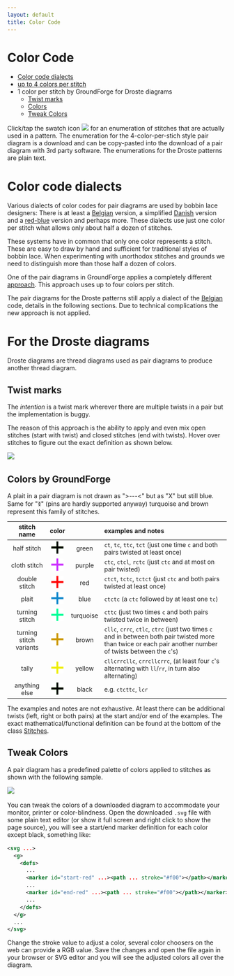 ```yaml
---
layout: default
title: Color Code
---
```


Color Code
==========

- [Color code dialects](#color-code-dialects)
- [up to 4 colors per stitch](color-rules)
- 1 color per stitch by GroundForge for Droste diagrams
  - [Twist marks](#twist-marks)
  - [Colors](#colors-by-groundforge)
  - [Tweak Colors](#tweak-colors)

Click/tap the swatch icon ![](/GroundForge/images/swatches.png) for
an enumeration of stitches that are actually used in a pattern.
The enumeration for the 4-color-per-stich style pair diagram is a download and can be 
copy-pasted into the download of a pair diagram with 3rd party software.
The enumerations for the Droste patterns are plain text.

Color code dialects
===================

Various dialects of color codes for pair diagrams are used by bobbin lace designers:
There is at least a [Belgian] version, a simplified [Danish] version and a [red-blue] version and perhaps more.
These dialects use just one color per stitch what allows only about half a dozen of stitches.

These systems have in common that only one color represents a stitch.
These are easy to draw by hand and sufficient for traditional styles of bobbin lace.
When experimenting with unorthodox stitches and grounds we need to distinguish more than those half a dozen of colors.

One of the pair diagrams in GroundForge applies a completely different [approach](/GroundForge/images/stitches-legens.svg).
This approach uses up to four colors per stitch. 

The pair diagrams for the Droste patterns still apply a dialect of the [Belgian] code,
details in the following sections.
Due to technical complications the new approach is not applied.

[Belgian]: https://www.mail-archive.com/lace@arachne.com/msg51345.html
[Danish]: https://www.mail-archive.com/lace@arachne.com/msg51355.html
[red-blue]: https://susanroberts.info/wp-content/uploads/2019/08/Working-diagrams-part-2.pdf

For the Droste diagrams
=======================

Droste diagrams are thread diagrams used as pair diagrams to produce another thread diagram.

Twist marks
-----------

The _intention_ is a twist mark wherever there are multiple twists in a pair but the implementation is buggy.

The reason of this approach is the ability to apply and even mix 
open stitches (start with twist) and closed stitches (end with twists).
Hover over stitches to figure out the exact definition as shown below.

![](images/dialect.png)

[notify]: https://groundforge.wordpress.com/

Colors by GroundForge
---------------------

A plait in a pair diagram is not drawn as ">---<" but as "X" but still blue.
Same for "&#41289;" (pins are hardly supported anyway)
turquoise and brown represent this family of stitches.

stitch name             | color                                |           | examples and notes
:----------------------:|:------------------------------------:|:---------:|:-------------------------------------------
half stitch             | ![](images/color-code/green.png)     | green     | `ct`, `tc`, `ttc`, `tct` (just one time `c` and both pairs twisted at least once)
cloth stitch            | ![](images/color-code/purple.png)    | purple    | `ctc`, `ctcl`, `rctc` (just `ctc` and at most on pair twisted)
double stitch           | ![](images/color-code/red.png)       | red       | `ctct`, `tctc`, `tctct` (just `ctc` and both pairs twisted at least once)
plait                   | ![](images/color-code/blue.png)      | blue      | `ctctc` (a `ctc` followed by at least one `tc`)
turning stitch          | ![](images/color-code/turquoise.png) | turquoise | `cttc` (just two times `c` and both pairs twisted twice in between)
turning stitch variants | ![](images/color-code/brown.png)     | brown     | `cllc`, `crrc`, `ctlc`, `ctrc` (just two times `c` and in between both pair twisted more than twice or each pair another number of twists between the `c`'s)
tally                   | ![](images/color-code/yellow.png)    | yellow    | `cllcrrcllc`, `crrcllcrrc`, (at least four `c`'s alternating with `ll`/`rr`, in turn also alternating)
anything else           | ![](images/color-code/black.png)     | black     | e.g. `ctcttc`, `lcr`

The examples and notes are not exhaustive.
At least there can be additional twists (left, right or both pairs)
at the start and/or end of the examples.
The exact mathematical/functional definition can be found at the bottom of the class
[Stitches](https://github.com/d-bl/GroundForge/blob/master/src/main/scala/dibl/Stitches.scala).


Tweak Colors
------------

A pair diagram has a predefined palette of colors applied to stitches as shown with the following sample.

![](images/color-sample.jpg)

You can tweak the colors of a downloaded diagram to accommodate your monitor, printer or color-blindness. 
Open the downloaded `.svg` file with some plain text editor (or show it full screen and right click to show the page source), you will see a start/end marker definition for each color except black, something like:
```xml
<svg ...>
  <g>
    <defs>
      ...
      <marker id="start-red" ...><path ... stroke="#f00"></path></marker>
      ...
      <marker id="end-red" ...><path ... stroke="#f00"></path></marker>
      ...
    </defs>
  </g>
  ...
</svg>
```

Change the stroke value to adjust a color, several color choosers on the web can provide a RGB value. Save the changes and open the file again in your browser or SVG editor and you will see the adjusted colors all over the diagram.
